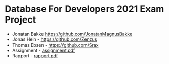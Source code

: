 # Database For Developers 2021 Exam Project
- Jonatan Bakke https://github.com/JonatanMagnusBakke
- Jonas Hein - https://github.com/Zenzus
- Thomas Ebsen - https://github.com/Srax 
- Assignment - [assignment.pdf](/documents/assignment.pdf)
- Rapport - [rapport.pdf](/documents/dbd-exam-pdf.pdf)
